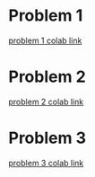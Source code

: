 # Problem 1
[problem 1 colab link](https://colab.research.google.com/drive/1wHN6_T7Ow7fR6EEF_ese5YJtjORvjftg)

# Problem 2
[problem 2 colab link](https://colab.research.google.com/drive/1kCeQcACOJOM5W1CEPSo6cU0fwph8mKwm)

# Problem 3
[problem 3 colab link](https://colab.research.google.com/drive/1gVG1GCu4d9sdH2sQB1mYTtb3FemAM7fJ)
